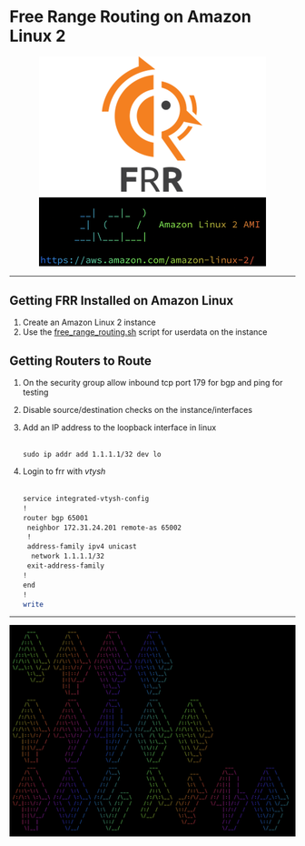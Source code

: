 # Free Range Routing on Amazon Linux 2

<p align="center">
<img src="images/frr_logo.png" width="400"> 
<br>
<img src="images/amznlinux.png" width="400">
</p>

---

## Getting FRR Installed on Amazon Linux

1. Create an Amazon Linux 2 instance
2. Use the [free_range_routing.sh](free_range_routing.sh) script for userdata on the instance

## Getting Routers to Route

1. On the security group allow inbound tcp port 179 for bgp and ping for testing
2. Disable source/destination checks on the instance/interfaces
3. Add an IP address to the loopback interface in linux

    ``` console

    sudo ip addr add 1.1.1.1/32 dev lo

    ```

4. Login to frr with *vtysh*

    ``` bash

    service integrated-vtysh-config
    !
    router bgp 65001
     neighbor 172.31.24.201 remote-as 65002
     !
     address-family ipv4 unicast
      network 1.1.1.1/32
     exit-address-family
    !
    end
    !
    write

    ```

---

<p align="center">
<img src="images/frr_color.png" width=700> 
</p>